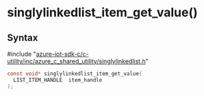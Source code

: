 # singlylinkedlist_item_get_value()

## Syntax

\#include "[azure-iot-sdk-c/c-utility/inc/azure_c_shared_utility/singlylinkedlist.h](../iot-c-ref-singlylinkedlist-h.md)"  
```C
const void* singlylinkedlist_item_get_value(
  LIST_ITEM_HANDLE  item_handle
);
```

